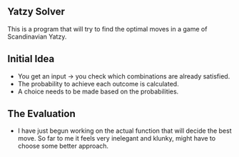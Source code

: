 ## Yatzy Solver
This is a program that will try to find the optimal moves in a game of Scandinavian Yatzy.  

## Initial Idea
- You get an input -> you check which combinations are already satisfied. 
- The probability to achieve each outcome is calculated. 
- A choice needs to be made based on the probabilities. 

## The Evaluation
- I have just begun working on the actual function that will decide the best move. So far to me it feels very inelegant and klunky, might have to choose some better approach. 
